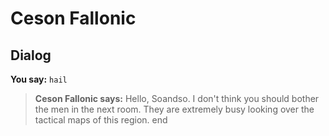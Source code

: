 # Ceson Fallonic
## Dialog


**You say:** `hail`



>**Ceson Fallonic says:** Hello, Soandso. I don't think you should bother the men in the next room. They are extremely busy looking over the tactical maps of this region.
end
